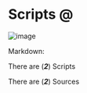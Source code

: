 # Scripts @
![image](https://user-images.githubusercontent.com/96150066/176558867-237a1612-29e4-45c2-90bc-c0902bda6427.png)

Markdown:

There are (***2***) Scripts

There are (***2***) Sources
